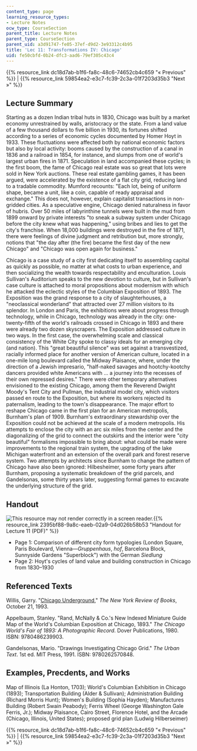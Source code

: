 ```yaml
---
content_type: page
learning_resource_types:
- Lecture Notes
ocw_type: CourseSection
parent_title: Lecture Notes
parent_type: CourseSection
parent_uid: a3d91747-fe05-37ef-d9d2-3e93312c4b95
title: 'Lec 11: Transformations IV: Chicago'
uid: fe50cbfd-0b24-dfc3-aad6-79ef305c43c4
---
```


{{% resource_link dc18d7ab-b1f6-fa8c-48c6-74652cb4c659 "« Previous" %}} | {{% resource_link 59854ea2-e3c7-fc39-2c3a-01f7203d35b3 "Next »" %}}

Lecture Summary
---------------

Starting as a dozen Indian tribal huts in 1830, Chicago was built by a market economy unrestrained by walls, aristocracy or the state. From a land value of a few thousand dollars to five billion in 1930, its fortunes shifted according to a series of economic cycles documented by Homer Hoyt in 1933. These fluctuations were affected both by national economic factors but also by local activity: booms caused by the construction of a canal in 1836 and a railroad in 1854, for instance, and slumps from one of world's largest urban fires in 1871. Speculation in land accompanied these cycles; in the first boom, the fame of Chicago real estate was so great that lots were sold in New York auctions. These real estate gambling games, it has been argued, were accelerated by the existence of a flat city grid, reducing land to a tradable commodity. Mumford recounts: "Each lot, being of uniform shape, became a unit, like a coin, capable of ready appraisal and exchange." This does not, however, explain capitalist transactions in non-gridded cities. As a speculative engine, Chicago denied naturalness in favor of hubris. Over 50 miles of labyrinthine tunnels were built in the mud from 1899 onward by private interests "to sneak a subway system under Chicago before the city knew what was happening," using bribes and lies to get the city's franchise. When 18,000 buildings were destroyed in the fire of 1871, there were feelings of divine judgment and retribution but, more strongly, notions that "the day after (the fire) became the first day of the new Chicago" and "Chicago was open again for business."

Chicago is a case study of a city first dedicating itself to assembling capital as quickly as possible, no matter at what costs to urban experience, and then socializing the wealth towards respectability and enculturation. Louis Sullivan's Auditorium speaks to the new devotion to culture, but in Sullivan's case culture is attached to moral propositions about modernism with which he attacked the eclectic styles of the Columbian Exposition of 1893. The Exposition was the grand response to a city of slaughterhouses, a "neoclassical wonderland" that attracted over 27 million visitors to its splendor. In London and Paris, the exhibitions were about progress through technology, while in Chicago, technology was already in the city: one-twenty-fifth of the world's railroads crossed in Chicago in 1893 and there were already two dozen skyscrapers. The Exposition addressed culture in two ways. In the first case, the overwhelming scale and classical consistency of the White City spoke to classy ideals for an emerging city (and nation). This "great beautiful silence" was set against a transvestized, racially informed place for another version of American culture, located in a one-mile long boulevard called the Midway Plaisance, where, under the direction of a Jewish impresario, "half-naked savages and hootchy-kootchy dancers provided white Americans with … a journey into the recesses of their own repressed desires." There were other temporary alternatives envisioned to the existing Chicago, among them the Reverend Dwight Moody's Tent City and Pullman, the industrial model city, which visitors passed en route to the Exposition, but where its workers rejected its paternalism, leading to the town's disappearance. The major effort to reshape Chicago came in the first plan for an American metropolis, Burnham's plan of 1909. Burnham's extraordinary stewardship over the Exposition could not be achieved at the scale of a modern metropolis. His attempts to enclose the city with an arc six miles from the center and the diagonalizing of the grid to connect the outskirts and the interior were "city beautiful" formalisms impossible to bring about: what could be made were improvements to the regional train system, the upgrading of the lake Michigan waterfront and an extension of the overall park and forest reserve system. Two attempts by architects since Burnham to change the pattern of Chicago have also been ignored: Hilbesheimer, some forty years after Burnham, proposing a systematic breakdown of the grid parcels, and Gandelsonas, some thirty years later, suggesting formal games to excavate the underlying structure of the grid.

Handout
-------

![This resource may not render correctly in a screen reader.](/images/inacessible.gif){{% resource_link 2395bf88-9a8c-eaeb-02a9-04d026b58b53 "Handout for Lecture 11 (PDF)" %}}

*   Page 1: Comparison of different city form typologies (London Square, Paris Boulevard, Vienna—_Gruppenhaus_, _hof_, Barcelona Block, Sunnyside Gardens "Superblock") with the German _Siedlung_
*   Page 2: Hoyt's cycles of land value and building construction in Chicago from 1830–1930

Referenced Texts
----------------

Willis, Garry. "[Chicago Underground](http://www.nybooks.com/articles/archives/1993/oct/21/chicago-underground/)," _The New York Review of Books_, October 21, 1993.

Appelbaum, Stanley. "Rand, McNally & Co.'s New Indexed Miniature Guide Map of the World's Columbian Exposition at Chicago, 1893." _The Chicago World's Fair of 1893: A Photographic Record_. Dover Publications, 1980. ISBN: 9780486239903.

Gandelsonas, Mario. "Drawings Investigating Chicago Grid." _The Urban Text_. 1st ed. MIT Press, 1991. ISBN: 9780262570848.

Examples, Precdents, and Works
------------------------------

Map of Illinois (La Honton, 1703); World's Columbian Exhibition in Chicago (1893); Transportation Building (Alder & Sullivan); Administration Building (Richard Morris Hunt); Women's Building (Sophia Hayden); Manufactures Building (Robert Swain Peabody); Ferris Wheel (George Washington Gale Ferris, Jr.); Midway Plaisance, Cairo Street, Florence Hotel, and the Arcade (Chicago, Illinois, United States); proposed grid plan (Ludwig Hilberseimer)

{{% resource_link dc18d7ab-b1f6-fa8c-48c6-74652cb4c659 "« Previous" %}} | {{% resource_link 59854ea2-e3c7-fc39-2c3a-01f7203d35b3 "Next »" %}}